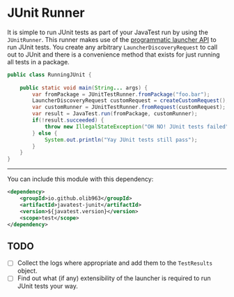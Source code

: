 # JUnit Runner

It is simple to run JUnit tests as part of your JavaTest run by using the `JUnitRunner`. This runner makes use of
the [programmatic launcher API](https://junit.org/junit5/docs/current/user-guide/#launcher-api) to run JUnit tests. You
create any arbitrary `LauncherDiscoveryRequest` to call out to JUnit and there is a convenience method
that exists for just running all tests in a package.

```java
public class RunningJUnit {
    
    public static void main(String... args) {
        var fromPackage = JUnitTestRunner.fromPackage("foo.bar");
        LauncherDiscoveryRequest customRequest = createCustomRequest();
        var customRunner = JUnitTestRunner.fromRequest(customRequest);
        var result = JavaTest.run(fromPackage, customRunner);
        if(!result.succeeded) {
            throw new IllegalStateException("OH NO! JUnit tests failed");
        } else {
            System.out.println("Yay JUnit tests still pass");
        }
    }
}
```

_______

You can include this module with this dependency: 

```xml
<dependency>
    <groupId>io.github.olib963</groupId>
    <artifactId>javatest-junit</artifactId>
    <version>${javatest.version}</version>
    <scope>test</scope>
</dependency>
```

## TODO

- [ ] Collect the logs where appropriate and add them to the `TestResults` object.
- [ ] Find out what (if any) extensibility of the launcher is required to run JUnit tests your way.